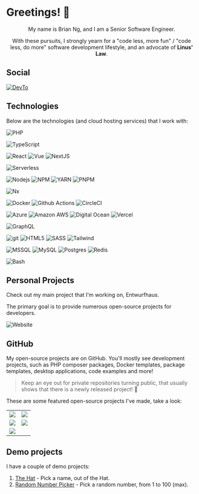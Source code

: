# Greetings! :wave:

<p align="center">
My name is Brian Ng, and I am a Senior Software Engineer.
</p>

<p align="center">
With these pursuits, I strongly yearn for a "code less, more fun" / "code less, do more" software development lifestyle, and an advocate of <b>Linus' Law</b>.
</p>

## Social

<p>
<a href="https://dev.to/brifiction" target="_blank"> <img alt="DevTo" src="https://img.shields.io/badge/dev.to-0A0A0A?style=for-the-badge&logo=devdotto&logoColor=white" /></a>
</p>

## Technologies

Below are the technologies (and cloud hosting services) that I work with:

<p>
  <img alt="PHP" src="https://img.shields.io/badge/-PHP-8892be?style=for-the-badge&logo=php&logoColor=white" />
    <!-- <img alt=".Net" src="https://img.shields.io/badge/-.Net-512bd4?style=for-the-badge&logo=dotnet&logoColor=white" /> -->
</p>

<p>
    <img alt="TypeScript" src="https://img.shields.io/badge/-TypeScript-007ACC?style=for-the-badge&logo=typescript&logoColor=white" />
</p>

<p>
  <img alt="React" src="https://img.shields.io/badge/-React-45b8d8?style=for-the-badge&logo=react&logoColor=white" />
  <img alt="Vue" src="https://img.shields.io/badge/-Vue-42b883?style=for-the-badge&logo=vue.js&logoColor=white" />
  <img alt="NextJS" src="https://img.shields.io/badge/-NextJS-black?style=for-the-badge&logo=next.js&logoColor=white" />
</p>

<p>
  <img alt="Serverless" src="https://img.shields.io/badge/-Serverless-000000?style=for-the-badge&logo=serverless&logoColor=fd5750" />
</p>
    
<p>
  <img alt="Nodejs" src="https://img.shields.io/badge/-Nodejs-43853d?style=for-the-badge&logo=Node.js&logoColor=white" />
  <img alt="NPM" src="https://img.shields.io/badge/-NPM-CB3837?style=for-the-badge&logo=npm&logoColor=white" />
  <img alt="YARN" src="https://img.shields.io/badge/-YARN-2188b6?style=for-the-badge&logo=yarn&logoColor=white" />
  <img alt="PNPM" src="https://img.shields.io/badge/-PNPM-e6a700?style=for-the-badge&logo=pnpm&logoColor=white" />
</p>
  
<p>
<img alt="Nx" src="https://img.shields.io/badge/nx-143055?style=for-the-badge&logo=nx&logoColor=white" />
</p>

<p>
  <img alt="Docker" src="https://img.shields.io/badge/-Docker-46a2f1?style=for-the-badge&logo=docker&logoColor=white" />
  <img alt="Github Actions" src="https://img.shields.io/badge/-Github_Actions-2088FF?style=for-the-badge&logo=github-actions&logoColor=white" />
  <img alt="CircleCI" src="https://img.shields.io/badge/circleci-343434?style=for-the-badge&logo=circleci&logoColor=white" />
</p>

<p>
  <img alt="Azure" src="https://img.shields.io/badge/-Azure-2088FF?style=for-the-badge&logo=microsoft-azure&logoColor=white" />
  <img alt="Amazon AWS" src="https://img.shields.io/badge/-Amazon%20AWS-FF9900?style=for-the-badge&logo=amazon-aws&logoColor=white" />
  <img alt="Digital Ocean" src="https://img.shields.io/badge/-Digital_Ocean-008bcf?style=for-the-badge&logo=digitalocean&logoColor=white" />
  <img alt="Vercel" src="https://img.shields.io/badge/Vercel-000000?style=for-the-badge&logo=vercel&logoColor=white" />
</p>

<p>  
  <img alt="GraphQL" src="https://img.shields.io/badge/-GraphQL-E10098?style=for-the-badge&logo=graphql&logoColor=white" />
</p>

<p>
  <img alt="git" src="https://img.shields.io/badge/-Git-F05032?style=for-the-badge&logo=git&logoColor=white" />
  <img alt="HTML5" src="https://img.shields.io/badge/-HTML5-E34F26?style=for-the-badge&logo=html5&logoColor=white" />
  <img alt="SASS" src="https://img.shields.io/badge/-Sass-CC6699?style=for-the-badge&logo=sass&logoColor=white" />
    <img alt="Tailwind" src="https://img.shields.io/badge/-Tailwind-0ea4e9?style=for-the-badge&logo=tailwindcss&logoColor=white" />
</p>

<p>
  <img alt="MSSQL" src="https://img.shields.io/badge/-MSSQL-2088FF?style=for-the-badge&logo=microsoft-sql-server&logoColor=white" />
  <img alt="MySQL" src="https://img.shields.io/badge/-MySql-13aa52?style=for-the-badge&logo=mysql&logoColor=white" />
  <img alt="Postgres" src="https://img.shields.io/badge/-Postgres-007bff?style=for-the-badge&logo=postgresql&logoColor=white" />
  <img alt="Redis" src="https://img.shields.io/badge/-Redis-D82C20?style=for-the-badge&logo=redis&logoColor=white" />
</p>

<p>
<img alt="Bash" src="https://img.shields.io/badge/Shell_Script-121011?style=for-the-badge&logo=gnu-bash&logoColor=white" />
</p>

## Personal Projects

Check out my main project that I'm working on, Entwurfhaus.

The primary goal is to provide numerous open-source projects for developers.

![Website](https://img.shields.io/website?down_message=offline&label=Entwurfhaus&style=for-the-badge&up_message=online&url=https%3A%2F%2Fentwurfhaus.com)

## GitHub

My open-source projects are on GitHub. You'll mostly see development projects, such as PHP composer packages, Docker templates, package templates, desktop applications, code examples and more!

> Keep an eye out for private repositories turning public, that usually shows that there is a newly released project! :rocket:

These are some featured open-source projects I've made, take a look:

<table border="0">
 <tr>
    <td><a href="https://github.com/entwurfhaus/serverless-express-typescript-boilerplate ">
  <img align="center" src="https://github-readme-stats.vercel.app/api/pin/?username=entwurfhaus&show_owner=true&repo=serverless-express-typescript-boilerplate&theme=nord" />
</a></td>
    <td><a href="https://github.com/entwurfhaus/vite-vanilla-ts-template">
  <img align="center" src="https://github-readme-stats.vercel.app/api/pin/?username=entwurfhaus&show_owner=true&repo=vite-vanilla-ts-template&theme=nord" />
</a></td>
 </tr>
 <tr>
    <td><a href="https://github.com/brifiction/laravel-boilerplate">
  <img align="center" src="https://github-readme-stats.vercel.app/api/pin/?username=brifiction&show_owner=true&repo=laravel-boilerplate&theme=nord" />
</a></td>
    <td><a href="https://github.com/entwurfhaus/vite-vanilla-ts-module">
  <img align="center" src="https://github-readme-stats.vercel.app/api/pin/?username=entwurfhaus&show_owner=true&repo=vite-vanilla-ts-module&theme=nord" />
</a></td>
 </tr>
   <tr>
    <td><a href="https://github.com/entwurfhaus/docker-compose-templates">
  <img align="center" src="https://github-readme-stats.vercel.app/api/pin/?username=entwurfhaus&show_owner=true&repo=docker-compose-templates&theme=nord" />
</a></td>
    <td></td>
 </tr>
</table>

## Demo projects

I have a couple of demo projects:

1. <a href="https://thehat.brianngchongeu.com/" target="_blank"> The Hat</a> - Pick a name, out of the Hat.
2. <a href="https://rnp.brianngchongeu.com/" target="_blank"> Random Number Picker</a> - Pick a random number, from 1 to 100 (max).
